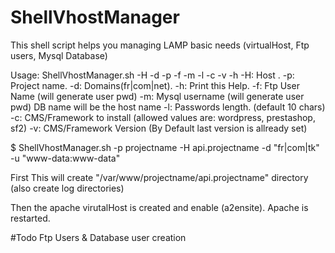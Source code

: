 ShellVhostManager
=================

This shell script helps you managing LAMP basic needs (virtualHost, Ftp users, Mysql Database)


Usage: ShellVhostManager.sh -H -d -p -f -m -l -c -v -h
  -H: Host .
  -p: Project name.
  -d: Domains(fr|com|net).
  -h: Print this Help.
  -f: Ftp User Name (will generate user pwd)
  -m: Mysql username (will generate user pwd) DB name will be the host name
  -l: Passwords length. (default 10 chars)
  -c: CMS/Framework to install (allowed values are: wordpress, prestashop, sf2)
  -v: CMS/Framework Version (By Default last version is allready set)



$ ShellVhostManager.sh -p projectname -H api.projectname -d "fr|com|tk" -u "www-data:www-data" 

First This will create "/var/www/projectname/api.projectname" directory (also create log directories)

Then the apache virutalHost is created and enable (a2ensite).
Apache is restarted.


#Todo
Ftp Users & Database user creation 
